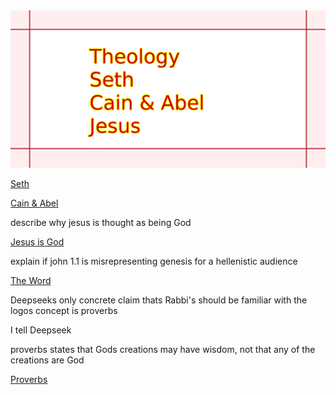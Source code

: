 <meta property="og:image" content="/theology/repository-open-graph-template.png"/>
<picture>
<img src="/repository-open-graph-template.png" >
</picture>

[Seth](seth/Readme.md)

[Cain & Abel](Cainandabel/Readme.md)

describe why jesus is thought as being God

[Jesus is God](/JesusisGod.md)

explain if john 1.1 is misrepresenting genesis for a hellenistic audience 

[The Word](/TheWord.md)

Deepseeks only concrete claim thats Rabbi's should be familiar with the logos concept is proverbs 

I tell Deepseek

proverbs states that Gods creations may have wisdom, not that any of the creations are God

[Proverbs](/Proverbs.md)
